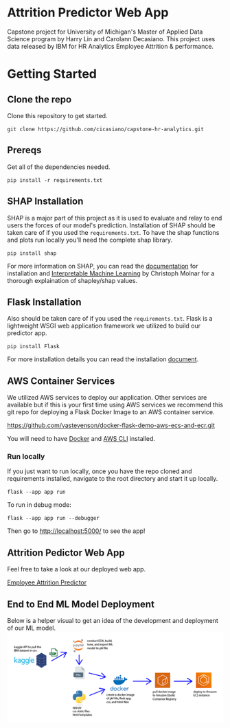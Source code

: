 # Attrition Predictor Web App

Capstone project for University of Michigan's Master of Applied Data Science program by Harry Lin and Carolann Decasiano. This project uses data released by IBM for HR Analytics Employee Attrition & performance.

# Getting Started
## Clone the repo
Clone this repository to get started.
```
git clone https://github.com/cicasiano/capstone-hr-analytics.git
```

## Prereqs
Get all of the dependencies needed.
```
pip install -r requirements.txt
```

## SHAP Installation
SHAP is a major part of this project as it is used to evaluate and relay to end users the forces of our model's prediction. Installation of SHAP should be taken care of if you used the `requirements.txt`. To have the shap functions and plots run locally you'll need the complete shap library. 

```
pip install shap
```
For more information on SHAP, you can read the [documentation](https://shap.readthedocs.io/en/latest/index.html) for installation and [Interpretable Machine Learning](https://christophm.github.io/interpretable-ml-book/shapley.html#shapley) by Christoph Molnar for a thorough explaination of shapley/shap values.

## Flask Installation
Also should be taken care of if you used the `requirements.txt`. Flask is a lightweight WSGI web application framework we utilized to build our predictor app.

```
pip install Flask
```
For more installation details you can read the installation [document](https://flask.palletsprojects.com/en/2.2.x/installation/#install-flask).

## AWS Container Services
We utilized AWS services to deploy our application. Other services are available but if this is your first time using AWS services we recommend this git repo for deploying a Flask Docker Image to an AWS container service.

https://github.com/vastevenson/docker-flask-demo-aws-ecs-and-ecr.git

You will need to have [Docker](https://docs.docker.com/get-docker/) and [AWS CLI](https://docs.aws.amazon.com/cli/latest/userguide/getting-started-install.html) installed.

### Run locally
If you just want to run locally, once you have the repo cloned and requirements installed, navigate to the root directory and start it up locally.

```
flask --app app run
```
To run in debug mode:
```
flask --app app run --debugger
```

Then go to [http://localhost:5000/]([http://localhost:5000/]) to see the app! 

## Attrition Pedictor Web App
Feel free to take a look at our deployed web app.

[Employee Attrition Predictor](http://3.236.253.19:5000/)

## End to End ML Model Deployment
Below is a helper visual to get an idea of the development and deployment of our ML model.
![end to end ML](https://github.com/cicasiano/capstone-hr-analytics/blob/3b20cb0b601359afa36920af3bebffb06049edbf/end-to-end-ml.png?raw=true)
